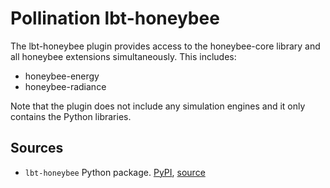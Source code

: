 # Pollination lbt-honeybee

The lbt-honeybee plugin provides access to the honeybee-core library and all
honeybee extensions simultaneously. This includes:

* honeybee-energy
* honeybee-radiance

Note that the plugin does not include any simulation engines and it only contains
the Python libraries.

## Sources

- `lbt-honeybee` Python package. [PyPI](https://pypi.org/project/lbt-honeybee/), [source](https://github.com/ladybug-tools/lbt-honeybee)
